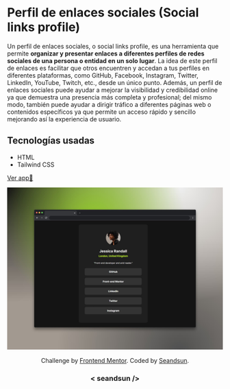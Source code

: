 # Perfil de enlaces sociales (Social links profile)

Un perfil de enlaces sociales, o social links profile, es una herramienta que permite **organizar y presentar enlaces a diferentes perfiles de redes sociales de una persona o entidad en un solo lugar**. La idea de este perfil de enlaces es facilitar que otros encuentren y accedan a tus perfiles en diferentes plataformas, como GitHub, Facebook, Instagram, Twitter, LinkedIn, YouTube, Twitch, etc., desde un único punto. Además, un perfil de enlaces sociales puede ayudar a mejorar la visibilidad y credibilidad online ya que demuestra una presencia más completa y profesional; del mismo modo, también puede ayudar a dirigir tráfico a diferentes páginas web o contenidos específicos ya que permite un acceso rápido y sencillo mejorando así la experiencia de usuario. 

## Tecnologías usadas

- HTML
- Tailwind CSS

[Ver app🔗]()

![recipe page img demo](./assets/images/social-links-profile.jpg)

<div align="center">
  Challenge by <a href="https://www.frontendmentor.io?ref=challenge" target="_blank">Frontend Mentor</a>. 
  Coded by <a href="https://github.com/seandsun">Seandsun</a>.
</div>

 <h3 align="center">< seandsun /></h3>